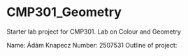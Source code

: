 # CMP301_Geometry
Starter lab project for CMP301. Lab on Colour and Geometry

Name: Ádám Knapecz
Number: 2507531
Outline of project:


